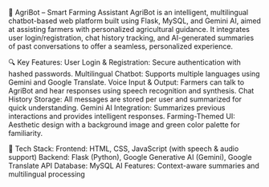 🌾 AgriBot – Smart Farming Assistant
AgriBot is an intelligent, multilingual chatbot-based web platform built using Flask, MySQL, and Gemini AI, aimed at assisting farmers with personalized agricultural guidance. 
It integrates user login/registration, chat history tracking, and AI-generated summaries of past conversations to offer a seamless, personalized experience.

🔍 Key Features:
User Login & Registration: Secure authentication with hashed passwords.
Multilingual Chatbot: Supports multiple languages using Gemini and Google Translate.
Voice Input & Output: Farmers can talk to AgriBot and hear responses using speech recognition and synthesis.
Chat History Storage: All messages are stored per user and summarized for quick understanding.
Gemini AI Integration: Summarizes previous interactions and provides intelligent responses.
Farming-Themed UI: Aesthetic design with a background image and green color palette for familiarity.

🚀 Tech Stack:
Frontend: HTML, CSS, JavaScript (with speech & audio support)
Backend: Flask (Python), Google Generative AI (Gemini), Google Translate API
Database: MySQL
AI Features: Context-aware summaries and multilingual processing
